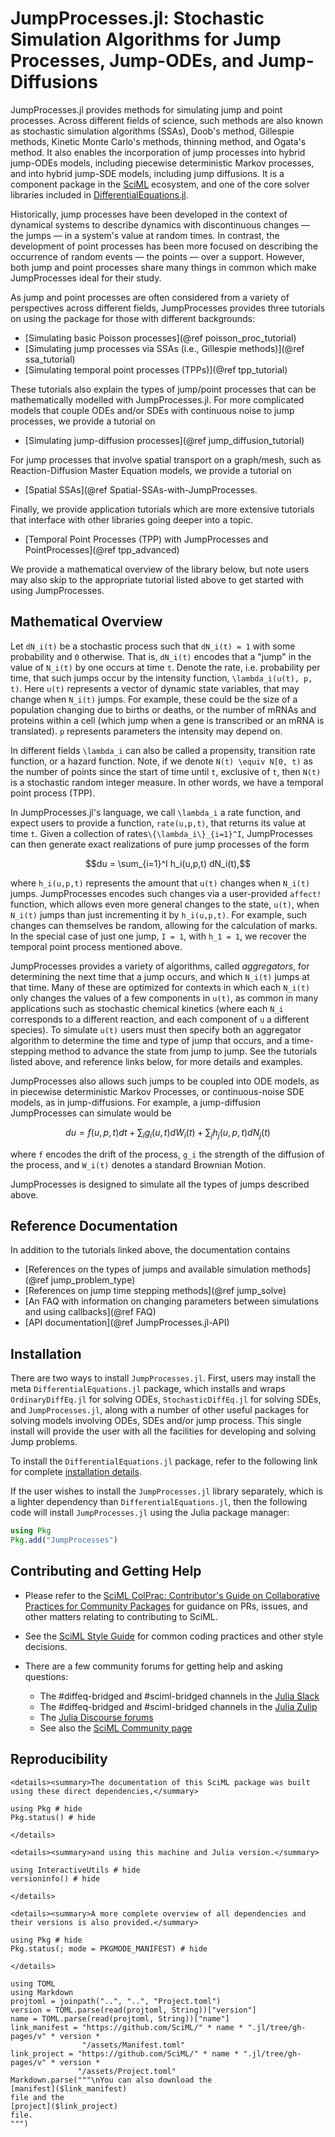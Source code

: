 # JumpProcesses.jl: Stochastic Simulation Algorithms for Jump Processes, Jump-ODEs, and Jump-Diffusions

JumpProcesses.jl provides methods for simulating jump and point processes.
Across different fields of science, such methods are also known as stochastic
simulation algorithms (SSAs), Doob's method, Gillespie methods, Kinetic Monte
Carlo's methods, thinning method, and Ogata's method. It also enables the
incorporation of jump processes into hybrid jump-ODEs models, including
piecewise deterministic Markov processes, and into hybrid jump-SDE models,
including jump diffusions. It is a component package in the
[SciML](https://sciml.ai/) ecosystem, and one of the core solver libraries
included in
[DifferentialEquations.jl](https://docs.sciml.ai/DiffEqDocs/stable/).

Historically, jump processes have been developed in the context of dynamical
systems to describe dynamics with discontinuous changes — the jumps — in a system's
value at random times. In contrast, the development of point processes has been
more focused on describing the occurrence of random events — the points — over
a support. However, both jump and point processes share many things in common
which make JumpProcesses ideal for their study.

As jump and point processes are often considered from a variety of perspectives
across different fields, JumpProcesses provides three tutorials on using the
package for those with different backgrounds:

- [Simulating basic Poisson processes](@ref poisson_proc_tutorial)
- [Simulating jump processes via SSAs (i.e., Gillespie methods)](@ref ssa_tutorial)
- [Simulating temporal point processes (TPPs)](@ref tpp_tutorial)

These tutorials also explain the types of jump/point processes that can be
mathematically modelled with JumpProcesses.jl. For more complicated models that
couple ODEs and/or SDEs with continuous noise to jump processes, we provide a
tutorial on

- [Simulating jump-diffusion processes](@ref jump_diffusion_tutorial)

For jump processes that involve spatial transport on a graph/mesh, such
as Reaction-Diffusion Master Equation models, we provide a tutorial on

- [Spatial SSAs](@ref Spatial-SSAs-with-JumpProcesses.

Finally, we provide application tutorials which are more extensive tutorials that
interface with other libraries going deeper into a topic.

- [Temporal Point Processes (TPP) with JumpProcesses and PointProcesses](@ref tpp_advanced)

We provide a mathematical overview of the library below, but note users may also
skip to the appropriate tutorial listed above to get started with using
JumpProcesses.

## Mathematical Overview

Let ``dN_i(t)`` be a stochastic process such that ``dN_i(t) = 1`` with some
probability and ``0`` otherwise. That is, ``dN_i(t)`` encodes that a "jump" in
the value of ``N_i(t)`` by one occurs at time ``t``. Denote the rate, i.e.
probability per time, that such jumps occur by the intensity function,
``\lambda_i(u(t), p, t)``. Here ``u(t)`` represents a vector of dynamic state
variables, that may change when ``N_i(t)`` jumps. For example, these could be
the size of a population changing due to births or deaths, or the number of
mRNAs and proteins within a cell (which jump when a gene is transcribed or an
mRNA is translated). ``p`` represents parameters the intensity may depend on.

In different fields ``\lambda_i`` can also be called a propensity, transition
rate function, or a hazard function. Note, if we denote ``N(t) \equiv N[0, t)``
as the number of points since the start of time until ``t``, exclusive of ``t``,
then ``N(t)`` is a stochastic random integer measure. In other words, we have a
temporal point process (TPP).

In JumpProcesses.jl's language, we call ``\lambda_i`` a rate function, and
expect users to provide a function, `rate(u,p,t)`, that returns its value at
time `t`. Given a collection of rates``\{\lambda_i\}_{i=1}^I``, JumpProcesses
can then generate exact realizations of pure jump processes of the form

```math
du = \sum_{i=1}^I h_i(u,p,t) dN_i(t),
```
where ``h_i(u,p,t)`` represents the amount that ``u(t)`` changes when ``N_i(t)``
jumps. JumpProcesses encodes such changes via a user-provided `affect!`
function, which allows even more general changes to the state, ``u(t)``, when
``N_i(t)`` jumps than just incrementing it by ``h_i(u,p,t)``. For example, such
changes can themselves be random, allowing for the calculation of marks. In the
special case of just one jump, ``I = 1``, with ``h_1 = 1``, we recover the
temporal point process mentioned above.

JumpProcesses provides a variety of algorithms, called *aggregators*, for
determining the next time that a jump occurs, and which ``N_i(t)`` jumps at that
time. Many of these are optimized for contexts in which each ``N_i(t)`` only
changes the values of a few components in ``u(t)``, as common in many
applications such as stochastic chemical kinetics (where each ``N_i``
corresponds to a different reaction, and each component of ``u`` a different
species). To simulate ``u(t)`` users must then specify both an aggregator
algorithm to determine the time and type of jump that occurs, and a
time-stepping method to advance the state from jump to jump. See the tutorials
listed above, and reference links below, for more details and examples.

JumpProcesses also allows such jumps to be coupled into ODE models, as in
piecewise deterministic Markov Processes, or continuous-noise SDE models, as in
jump-diffusions. For example, a jump-diffusion JumpProcesses can
simulate would be

```math
du = f(u,p,t)dt + \sum_{i}g_i(u,t)dW_i(t) + \sum_{j}h_j(u,p,t)dN_j(t)
```

where ``f`` encodes the drift of the process, ``g_i`` the strength of the
diffusion of the process, and ``W_i(t)`` denotes a standard Brownian Motion.

JumpProcesses is designed to simulate all the types of jumps described above.

## Reference Documentation

In addition to the tutorials linked above, the documentation contains

  - [References on the types of jumps and available simulation methods](@ref jump_problem_type)
  - [References on jump time stepping methods](@ref jump_solve)
  - [An FAQ with information on changing parameters between simulations and using callbacks](@ref FAQ)
  - [API documentation](@ref JumpProcesses.jl-API)

## Installation

There are two ways to install `JumpProcesses.jl`. First, users may install the meta
`DifferentialEquations.jl` package, which installs and wraps `OrdinaryDiffEq.jl`
for solving ODEs, `StochasticDiffEq.jl` for solving SDEs, and `JumpProcesses.jl`,
along with a number of other useful packages for solving models involving ODEs,
SDEs and/or jump process. This single install will provide the user with all
the facilities for developing and solving Jump problems.

To install the `DifferentialEquations.jl` package, refer to the following link
for complete [installation
details](https://docs.sciml.ai/DiffEqDocs/stable).

If the user wishes to install the `JumpProcesses.jl` library separately, which is a
lighter dependency than `DifferentialEquations.jl`, then the following code will
install `JumpProcesses.jl` using the Julia package manager:

```julia
using Pkg
Pkg.add("JumpProcesses")
```

## Contributing and Getting Help

  - Please refer to the
    [SciML ColPrac: Contributor's Guide on Collaborative Practices for Community Packages](https://github.com/SciML/ColPrac/blob/master/README.md)
    for guidance on PRs, issues, and other matters relating to contributing to SciML.

  - See the [SciML Style Guide](https://github.com/SciML/SciMLStyle) for common coding practices and other style decisions.
  - There are a few community forums for getting help and asking questions:

      + The #diffeq-bridged and #sciml-bridged channels in the
        [Julia Slack](https://julialang.org/slack/)
      + The #diffeq-bridged and #sciml-bridged channels in the
        [Julia Zulip](https://julialang.zulipchat.com/#narrow/stream/279055-sciml-bridged)
      + The [Julia Discourse forums](https://discourse.julialang.org)
      + See also the [SciML Community page](https://sciml.ai/community/)

## Reproducibility

```@raw html
<details><summary>The documentation of this SciML package was built using these direct dependencies,</summary>
```

```@example
using Pkg # hide
Pkg.status() # hide
```

```@raw html
</details>
```

```@raw html
<details><summary>and using this machine and Julia version.</summary>
```

```@example
using InteractiveUtils # hide
versioninfo() # hide
```

```@raw html
</details>
```

```@raw html
<details><summary>A more complete overview of all dependencies and their versions is also provided.</summary>
```

```@example
using Pkg # hide
Pkg.status(; mode = PKGMODE_MANIFEST) # hide
```

```@raw html
</details>
```

```@eval
using TOML
using Markdown
projtoml = joinpath("..", "..", "Project.toml")
version = TOML.parse(read(projtoml, String))["version"]
name = TOML.parse(read(projtoml, String))["name"]
link_manifest = "https://github.com/SciML/" * name * ".jl/tree/gh-pages/v" * version *
                "/assets/Manifest.toml"
link_project = "https://github.com/SciML/" * name * ".jl/tree/gh-pages/v" * version *
               "/assets/Project.toml"
Markdown.parse("""\nYou can also download the
[manifest]($link_manifest)
file and the
[project]($link_project)
file.
""")
```
